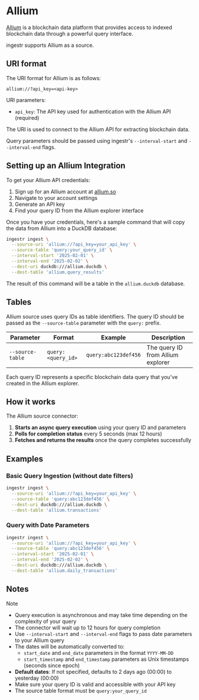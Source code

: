 # Allium

[Allium](https://allium.so/) is a blockchain data platform that provides access to indexed blockchain data through a powerful query interface.

ingestr supports Allium as a source.

## URI format

The URI format for Allium is as follows:

```plaintext
allium://?api_key=<api-key>
```

URI parameters:

- `api_key`: The API key used for authentication with the Allium API (required)

The URI is used to connect to the Allium API for extracting blockchain data.

Query parameters should be passed using ingestr's `--interval-start` and `--interval-end` flags.

## Setting up an Allium Integration

To get your Allium API credentials:

1. Sign up for an Allium account at [allium.so](https://allium.so/)
2. Navigate to your account settings
3. Generate an API key
4. Find your query ID from the Allium explorer interface

Once you have your credentials, here's a sample command that will copy the data from Allium into a DuckDB database:

```sh
ingestr ingest \
  --source-uri 'allium://?api_key=your_api_key' \
  --source-table 'query:your_query_id' \
  --interval-start '2025-02-01' \
  --interval-end '2025-02-02' \
  --dest-uri duckdb:///allium.duckdb \
  --dest-table 'allium.query_results'
```

The result of this command will be a table in the `allium.duckdb` database.

## Tables

Allium source uses query IDs as table identifiers. The query ID should be passed as the `--source-table` parameter with the `query:` prefix.

| Parameter | Format | Example | Description |
|-----------|--------|---------|-------------|
| `--source-table` | `query:<query_id>` | `query:abc123def456` | The query ID from Allium explorer |

Each query ID represents a specific blockchain data query that you've created in the Allium explorer.

## How it works

The Allium source connector:

1. **Starts an async query execution** using your query ID and parameters
2. **Polls for completion status** every 5 seconds (max 12 hours)
3. **Fetches and returns the results** once the query completes successfully

## Examples

### Basic Query Ingestion (without date filters)

```sh
ingestr ingest \
  --source-uri 'allium://?api_key=your_api_key' \
  --source-table 'query:abc123def456' \
  --dest-uri duckdb:///allium.duckdb \
  --dest-table 'allium.transactions'
```

### Query with Date Parameters

```sh
ingestr ingest \
  --source-uri 'allium://?api_key=your_api_key' \
  --source-table 'query:abc123def456' \
  --interval-start '2025-02-01' \
  --interval-end '2025-02-02' \
  --dest-uri duckdb:///allium.duckdb \
  --dest-table 'allium.daily_transactions'
```

## Notes

> [!NOTE]
> - Query execution is asynchronous and may take time depending on the complexity of your query
> - The connector will wait up to 12 hours for query completion
> - Use `--interval-start` and `--interval-end` flags to pass date parameters to your Allium query
> - The dates will be automatically converted to:
>   - `start_date` and `end_date` parameters in the format `YYYY-MM-DD`
>   - `start_timestamp` and `end_timestamp` parameters as Unix timestamps (seconds since epoch)
> - **Default dates**: If not specified, defaults to 2 days ago (00:00) to yesterday (00:00)
> - Make sure your query ID is valid and accessible with your API key
> - The source table format must be `query:your_query_id`

